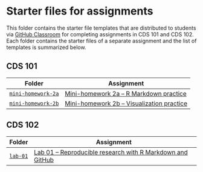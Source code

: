 # Starter files for assignments

This folder contains the starter file templates that are distributed to students via [GitHub Classroom][github-classroom] for completing assignments in CDS 101 and CDS 102.
Each folder contains the starter files of a separate assignment and the list of templates is summarized below.

[github-classroom]: https://classroom.github.com

## CDS 101

| Folder                                 | Assignment                                             |
| -----------------                      | -----------------------------------------              |
| [`mini-homework-2a`](mini-homework-2a) | [Mini-homework 2a – R Markdown practice][minihw-2a]    |
| [`mini-homework-2b`](mini-homework-2b) | [Mini-homework 2b – Visualization practice][minihw-2b] |

[minihw-2a]: https://www.cds101.com/assignments/minihw02a-rmarkdown-practice/
[minihw-2b]: https://www.cds101.com/assignments/minihw02b-visualization-practice/

## CDS 102

| Folder             | Assignment                                                          |
| -----------------  | -----------------------------------------                           |
| [`lab-01`](lab-01) | [Lab 01 – Reproducible research with R Markdown and GitHub][lab-01] |

[lab-01]: https://www.cds101.com/labs/lab-01-learning-to-use-github-and-rmarkdown/
